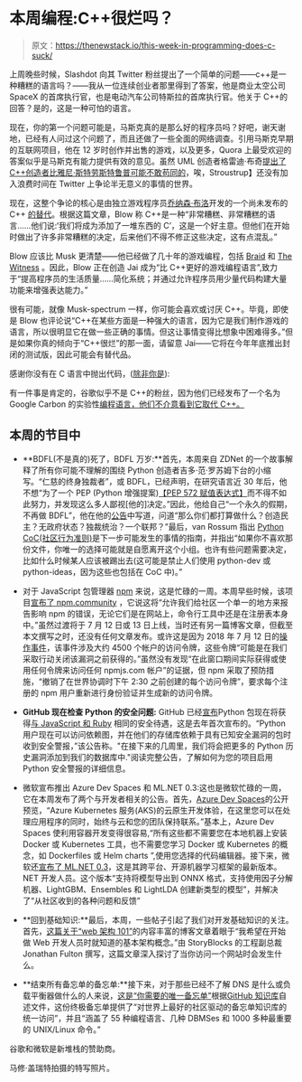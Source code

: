 # 本周编程:C++很烂吗？

> 原文：<https://thenewstack.io/this-week-in-programming-does-c-suck/>

上周晚些时候，Slashdot 向其 Twitter 粉丝提出了一个简单的问题——c++是一种糟糕的语言吗？——我从一位连续创业者那里得到了答案，他是商业太空公司 SpaceX 的首席执行官，也是电动汽车公司特斯拉的首席执行官。他关于 C++的回答？是的，这是一种可怕的语言。

现在，你的第一个问题可能是，马斯克真的是那么好的程序员吗？好吧，谢天谢地，已经有人问过这个问题了，而且还做了一些全面的网络调查。引用马斯克早期的互联网项目，他在 12 岁时创作并出售的游戏，以及更多，Quora 上最受欢迎的答案似乎是马斯克有能力提供有效的意见。虽然 UML 创造者格雷迪·布奇[提出了 C++创造者比雅尼·斯特劳斯特鲁普可能不敢苟同的](https://twitter.com/Grady_Booch/status/1015789218499448832)，唉，Stroustrup】还没有加入浪费时间在 Twitter 上争论半无意义的事情的世界。

现在，这整个争论的核心是由独立游戏程序员[乔纳森·布洛](https://en.wikipedia.org/wiki/Jonathan_Blow)开发的一个尚未发布的 C++ [的替代](https://www.gamesindustry.biz/articles/2018-07-02-jonathan-blow-c-is-a-weird-mess)。根据这篇文章，Blow 称 C++是一种“非常糟糕、非常糟糕的语言……他们说:‘我们将成为添加了一堆东西的 C’，这是一个好主意。但他们在开始时做出了许多非常糟糕的决定，后来他们不得不修正这些决定，这有点混乱。”

Blow 应该比 Musk 更清楚——他已经做了几十年的游戏编程，包括 [Braid](https://store.steampowered.com/app/26800/Braid/) 和 [The Witness](https://store.steampowered.com/app/210970/The_Witness/) 。因此，Blow 正在创造 Jai 成为“比 C++更好的游戏编程语言”,致力于“提高程序员的生活质量……简化系统；并通过允许程序员用少量代码构建大量功能来增强表达能力。”

很有可能，就像 Musk-spectrum 一样，你可能会喜欢或讨厌 C++。毕竟，即使是 Blow 也评论说“C++在某些方面是一种强大的语言，因为它是我们制作游戏的语言，所以很明显它在做一些正确的事情。但这让事情变得比想象中困难得多。”但是如果你真的倾向于“C++很烂”的那一面，请留意 Jai——它将在今年年底推出封闭的测试版，因此可能会有替代品。

感谢你没有在 C 语言中抛出代码，([除非你是](https://www.geeksforgeeks.org/undefined-behavior-c-cpp/)):

有一件事是肯定的，谷歌似乎不是 C++的粉丝，因为他们已经发布了一个名为 Google Carbon 的实验性[编程语言，他们不介意看到它取代 C++。](https://thenewstack.io/google-launches-carbon-an-experimental-replacement-for-c/)

## 本周的节目中

*   **BDFL(不是真的)死了，BDFL 万岁:**首先，本周来自 ZDNet 的一个故事解释了所有你可能不理解的围绕 Python 创造者吉多·范·罗苏姆下台的小缩写。“仁慈的终身独裁者”，或 BDFL，已经声明，在研究语言近 30 年后，他不想“为了一个 PEP (Python 增强提案)[【PEP 572 赋值表达式】](https://mail.python.org/pipermail/python-dev/2018-July/154601.html)而不得不如此努力，并发现这么多人鄙视[他的]决定。”因此，他给自己“一个永久的假期，不再做 BDFL”，他在他的[公告](https://mail.python.org/pipermail/python-committers/2018-July/005664.html)中写道，问道“那么你们都打算做什么？创造民主？无政府状态？独裁统治？一个联邦？”最后，van Rossum 指出 [Python CoC(社区行为准则)](https://www.python.org/psf/codeofconduct/)是下一步可能发生的事情的指南，并指出“如果你不喜欢那份文件，你唯一的选择可能就是自愿离开这个小组。也许有些问题需要决定，比如什么时候某人应该被踢出去(这可能是禁止人们使用 python-dev 或 python-ideas，因为这些也包括在 CoC 中)。”

*   对于 JavaScript 包管理器 [npm](https://www.npmjs.com/) 来说，这是忙碌的一周。本周早些时候，该项目[宣布了 npm.community](https://blog.npmjs.org/post/175587538995/announcing-npmcommunity) ，它说这将“允许我们给社区一个单一的地方来报告影响 npm 的错误，无论它们是在网站上，命令行工具中还是在注册表本身中。”虽然过渡将于 7 月 12 日或 13 日上线，当时还有另一篇博客文章，但截至本文撰写之时，还没有任何文章发布。或许这是因为 2018 年 7 月 12 日的[操作事件](https://blog.npmjs.org/post/175824896885/incident-report-npm-inc-operations-incident-of)，该事件涉及大约 4500 个帐户的访问令牌，这些令牌“可能是在我们采取行动关闭该漏洞之前获得的。”虽然没有发现“在此窗口期间实际获得或使用任何令牌来访问任何 npmjs.com 帐户”的证据，但 npm 采取了预防措施，“撤销了在世界协调时下午 2:30 之前创建的每个访问令牌”，要求每个注册的 npm 用户重新进行身份验证并生成新的访问令牌。

*   **GitHub 现在检查 Python 的安全问题:** GitHub 已经[宣布](https://blog.github.com/2018-07-12-security-vulnerability-alerts-for-python/)Python 包现在将获得[与 JavaScript 和 Ruby](https://blog.github.com/2017-11-16-introducing-security-alerts-on-github/) 相同的安全待遇，这是去年首次宣布的。“Python 用户现在可以访问依赖图，并在他们的存储库依赖于具有已知安全漏洞的包时收到安全警报，”该公告称。"在接下来的几周里，我们将会把更多的 Python 历史漏洞添加到我们的数据库中."阅读完整公告，了解如何为您的项目启用 Python 安全警报的详细信息。
*   微软宣布推出 Azure Dev Spaces 和 ML.NET 0.3:这也是微软忙碌的一周，它在本周发布了两个与开发者相关的公告。首先，[Azure Dev Spaces](https://blogs.msdn.microsoft.com/visualstudio/2018/07/09/announcing-the-public-preview-of-azure-dev-spaces/)的公开预览，“Azure Kubernetes 服务(AKS)的云原生开发体验，在这里您可以在处理应用程序的同时，始终与云和您的团队保持联系。”基本上，Azure Dev Spaces 使利用容器开发变得很容易,“所有这些都不需要您在本地机器上安装 Docker 或 Kubernetes 工具，也不需要您学习 Docker 或 Kubernetes 的概念，如 Dockerfiles 或 Helm charts ”,使用您选择的代码编辑器。接下来，微软还[宣布了 ML.NET 0.3](https://blogs.msdn.microsoft.com/dotnet/2018/07/09/announcing-ml-net-0-3/)，这是其跨平台、开源机器学习框架的最新版本。NET 开发人员。这个版本“支持将模型导出到 ONNX 格式，支持使用因子分解机器、LightGBM、Ensembles 和 LightLDA 创建新类型的模型”，并解决了“从社区收到的各种问题和反馈”

*   **回到基础知识:**最后，本周，一些帖子引起了我们对开发基础知识的关注。首先，[这篇关于“web 架构 101”](https://engineering.videoblocks.com/web-architecture-101-a3224e126947)的内容丰富的博客文章着眼于“我希望在开始做 Web 开发人员时就知道的基本架构概念。”由 StoryBlocks 的工程副总裁 Jonathan Fulton 撰写，这篇文章深入探讨了当你访问一个网站时会发生什么。
*   **结束所有备忘单的备忘单:**接下来，对于那些已经不了解 DNS 是什么或负载平衡器做什么的人来说，[这是“你需要的唯一备忘单”](https://cheat.sh/)根据[GitHub 知识库](https://github.com/chubin/cheat.sh)自述文件，这份终极备忘单提供了“对世界上最好的社区驱动的备忘单知识库的统一访问”，并且“涵盖了 55 种编程语言、几种 DBMSes 和 1000 多种最重要的 UNIX/Linux 命令。”

谷歌和微软是新堆栈的赞助商。

马修·盖瑞特拍摄的特写照片。

<svg xmlns:xlink="http://www.w3.org/1999/xlink" viewBox="0 0 68 31" version="1.1"><title>Group</title> <desc>Created with Sketch.</desc></svg>